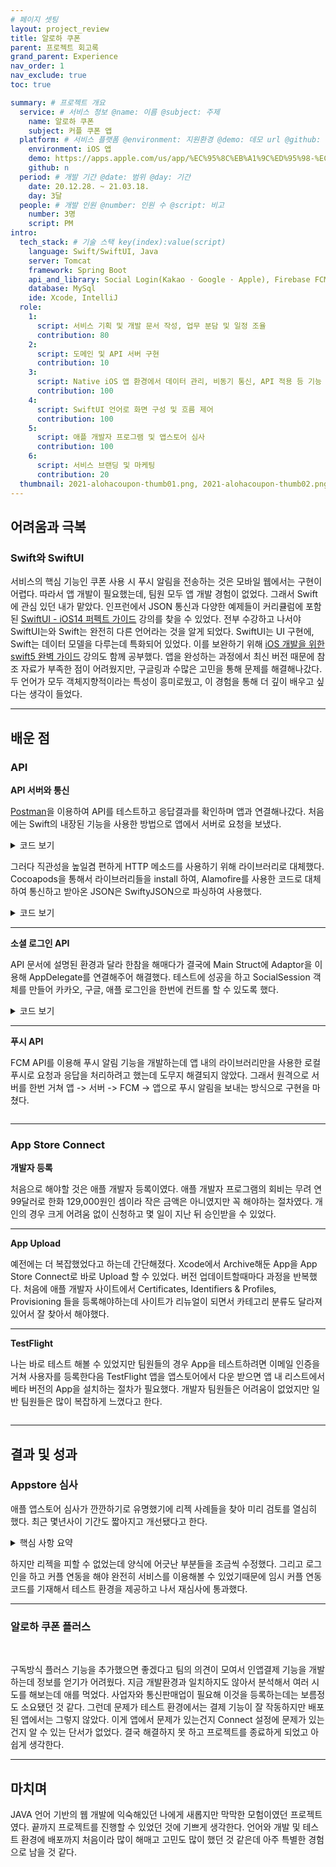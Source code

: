 ```yaml
---
# 페이지 셋팅
layout: project_review
title: 알로하 쿠폰
parent: 프로젝트 회고록
grand_parent: Experience
nav_order: 1
nav_exclude: true
toc: true

summary: # 프로젝트 개요
  service: # 서비스 정보 @name: 이름 @subject: 주제
    name: 알로하 쿠폰
    subject: 커플 쿠폰 앱
  platform: # 서비스 플랫폼 @environment: 지원환경 @demo: 데모 url @github: 깃헙 url, @value: default -> n
    environment: iOS 앱
    demo: https://apps.apple.com/us/app/%EC%95%8C%EB%A1%9C%ED%95%98-%EC%BF%A0%ED%8F%B0/id1548121101
    github: n
  period: # 개발 기간 @date: 범위 @day: 기간
    date: 20.12.28. ~ 21.03.18.
    day: 3달
  people: # 개발 인원 @number: 인원 수 @script: 비고
    number: 3명
    script: PM
intro:
  tech_stack: # 기술 스택 key(index):value(script)
    language: Swift/SwiftUI, Java
    server: Tomcat
    framework: Spring Boot
    api_and_library: Social Login(Kakao · Google · Apple), Firebase FCM Notification, Apple In-App Purchase API, Alamofire, SwiftyJSON, JPA, QueryDsl, Lombok, okhttp3, Jasypt
    database: MySql
    ide: Xcode, IntelliJ
  role:
    1:
      script: 서비스 기획 및 개발 문서 작성, 업무 분담 및 일정 조율
      contribution: 80
    2:
      script: 도메인 및 API 서버 구현
      contribution: 10
    3:
      script: Native iOS 앱 환경에서 데이터 관리, 비동기 통신, API 적용 등 기능 구현
      contribution: 100
    4:
      script: SwiftUI 언어로 화면 구성 및 흐름 제어
      contribution: 100
    5:
      script: 애플 개발자 프로그램 및 앱스토어 심사
      contribution: 100
    6:
      script: 서비스 브랜딩 및 마케팅
      contribution: 20
  thumbnail: 2021-alohacoupon-thumb01.png, 2021-alohacoupon-thumb02.png, 2021-alohacoupon-thumb03.png
---
```


## 어려움과 극복
### Swift와 SwiftUI

서비스의 핵심 기능인 쿠폰 사용 시 푸시 알림을 전송하는 것은 모바일 웹에서는 구현이 어렵다. 
따라서 앱 개발이 필요했는데, 팀원 모두 앱 개발 경험이 없었다. 그래서 Swift에 관심 있던 내가 맡았다.
인프런에서 JSON 통신과 다양한 예제들이 커리큘럼에 포함된 
[SwiftUI - iOS14 퍼펙트 가이드](https://www.inflearn.com/course/swift-ui-ios14/dashboard) 강의를 찾을 수 있었다.
전부 수강하고 나서야 SwiftUI는와 Swift는 완전히 다른 언어라는 것을 알게 되었다.
SwiftUI는 UI 구현에, Swift는 데이터 모델을 다루는데 특화되어 있었다.
이를 보완하기 위해 [iOS 개발을 위한 swift5 완벽 가이드](https://www.inflearn.com/course/Swift-KXcoding/dashboard) 강의도 함께 공부했다.
앱을 완성하는 과정에서 최신 버전 때문에 참조 자료가 부족한 점이 어려웠지만, 
구글링과 수많은 고민을 통해 문제를 해결해나갔다. 
두 언어가 모두 객체지향적이라는 특성이 흥미로웠고, 
이 경험을 통해 더 깊이 배우고 싶다는 생각이 들었다.

---


## 배운 점
### API
**API 서버와 통신**

[Postman](https://www.postman.com/)을 이용하여 API를 테스트하고 응답결과를 확인하며 앱과 연결해나갔다. 
처음에는 Swift의 내장된 기능을 사용한 방법으로 앱에서 서버로 요청을 보냈다.

<details class="my-5">
<summary class="pb-5 text-purple-000 fw-500">코드 보기</summary>
<div markdown="1">

```swift
class WebService{
	func getCoupon(completion: @escaping ([CouponVO]) -> Void) {
    	guard let url = URL(string: "") else {
        	return
        }
    
    	URLSession.shared.dataTask(with: url) { (data, response, err) in
 	 	  	guard let hasData = data else {
       		 	return
     	  	 }
             
             let coupons = try! JSONDecoder().decode([CouponVO].self, from: hasData)
             completion(coupons)
    	}
    }.resume()
    
}
```

</div>
</details>


그러다 직관성을 높일겸 편하게 HTTP 메소드를 사용하기 위해 라이브러리로 대체했다.
Cocoapods을 통해서 라이브러리들을 install 하여, 
Alamofire를 사용한 코드로 대체하여 통신하고 받아온 JSON은 SwiftyJSON으로 파싱하여 사용했다.


<details class="my-5">
<summary class="pb-5 text-purple-000 fw-500">코드 보기</summary>
<div markdown="1">

```swift
class WebService{
	func getCoupon(){
    	let url = ""
        AF.request(
        	url,
        	method: .get,
            parameters: nil,
            encoding: URLencoding.default,
            header: ["Content-Type":"application/json", "Accept":"application/json"]
            )
        .validate(statusCode: 200..<300)
        .responseJSON{ (json) in
        	print(json)
        }
    }
}
```

</div>
</details>

---

**소셜 로그인 API**

API 문서에 설명된 환경과 달라 한참을 해매다가 결국에 Main Struct에 Adaptor을 이용해 AppDelegate를 연결해주어 해결했다.
테스트에 성공을 하고 SocialSession 객체를 만들어 카카오, 구글, 애플 로그인을 한번에 컨트롤 할 수 있도록 했다.

<details class="my-5">
<summary class="pb-5 text-purple-000 fw-500">코드 보기</summary>
<div markdown="1">

```swift
import SwiftUI
import KakaoSDKCommon
import KakaoSDKAuth
import Firebase
import GoogleSignIn


class AppDelegate: NSObject, UIApplicationDelegate, GIDSignInDelegate {
	// 카카오 로그인
    func application(_ application: UIApplication, didFinishLaunchingWithOptions launchOptions: [UIApplication.LaunchOptionsKey : Any]? = nil) -> Bool {
        print("didFinishLaunchingWithOptions called!")
        
        KakaoSDKCommon.initSDK(appKey: "", loggingEnable:true)
        
        return true
    }
    
    // 구글 로그인
    func application(_ application: UIApplication, didFinishLaunchingWithOptions launchOptions: [UIApplication.LaunchOptionsKey : Any]? = nil) -> Bool {
        print("didFinishLaunchingWithOptions called!")
                
        FirebaseApp.configure()
        
        GIDSignIn.sharedInstance().clientID = FirebaseApp.app()?.options.clientID
        GIDSignIn.sharedInstance().delegate = self
        
        return true
    }
    
    
    func sign(_ signIn: GIDSignIn!, didSignInFor user: GIDGoogleUser!, withError error: Error!) {
        guard let user = user else{
            print(error.localizedDescription)
            return}
        
        let credential =
            GoogleAuthProvider.credential(withIDToken: user.authentication.idToken, accessToken: user.authentication.accessToken)
        
        Auth.auth().signIn(with: credential){ (result, err) in
            if err != nil{
                print((err?.localizedDescription)!)
                return
            }
            // SocialSession
            signTemp.set(platform:"google",id:(result?.user.email)!)
            print((result?.user.email)!)
        }
    }
}
```



애플 로그인은 화면에서 구현을 하게끔 되어있었다.

```swift
 SignInWithAppleButton(.signIn,
 	onRequest:{ (request) in
    	request.requestedScopes = [.fullName, .email]
    }, onCompletion:{ (result) in
    	switch result{
        	case .success(let authorization) :
            	if let appleIDCredential = authorization.credential as? ASAuthorizationAppleIDCredential {
                	let userId = appleIDCredential.user
                    let identityToken = appleIDCredential.identityToken
                    let authCode = appleIDCredential.authorizationCode
                    let email = appleIDCredential.email
                    let givenName = appleIDCredential.fullName?.givenName
                    let familyName = appleIDCredential.fullName?.familyName
                    let state = appleIDCredential.state
                    socialSession.set(state: true, id: userId)
                    isLogin.toggle()
				}
        	break
        case .failure(let error) :
             break
        }
	}
)
```


</div>
</details>

---

**푸시 API**

FCM API를 이용해 푸시 알림 기능을 개발하는데 앱 내의 라이브러리만을 사용한 로컬 푸시로 요청과 응답을 처리하려고 했는데 도무지 해결되지 않았다.
그래서 원격으로 서버를 한번 거쳐 앱 -> 서버 -> FCM -> 앱으로 푸시 알림을 보내는 방식으로 구현을 마쳤다.

<img class="cdn-img" id="2021-alohacoupon-image01.png"/>

---

### App Store Connect
**개발자 등록**

처음으로 해야할 것은 애플 개발자 등록이였다. 애플 개발자 프로그램의 회비는 무려 연 99달러로 한화 129,000원인 셈이라 작은 금액은 아니였지만 꼭 해야하는 절차였다. 개인의 경우 크게 어려움 없이 신청하고 몇 일이 지난 뒤 승인받을 수 있었다.

---

**App Upload**

예전에는 더 복잡했었다고 하는데 간단해졌다. Xcode에서 Archive해둔 App을 App Store Connect로 바로 Upload 할 수 있었다. 버전 업데이트할때마다 과정을 반복했다. 
처음에 애플 개발자 사이트에서 Certificates, Identifiers & Profiles, Provisioning 들을 등록해야하는데 사이트가 리뉴얼이 되면서 카테고리 분류도 달라져있어서 잘 찾아서 해야했다.

---

**TestFlight**

나는 바로 테스트 해볼 수 있었지만 팀원들의 경우 App을 테스트하려면 이메일 인증을 거쳐 사용자를 등록한다음 
TestFlight 앱을 앱스토어에서 다운 받으면 앱 내 리스트에서 베타 버전의 App을 설치하는 절차가 필요했다. 
개발자 팀원들은 어려움이 없었지만 일반 팀원들은 많이 복잡하게 느꼈다고 한다.

<img class="cdn-img" id="2021-alohacoupon-image02.jpeg"/>

---

## 결과 및 성과
### Appstore 심사
애플 앱스토어 심사가 깐깐하기로 유명했기에 리젝 사례들을 찾아 미리 검토를 열심히 했다. 최근 몇년사이 기간도 짧아지고 개선됐다고 한다.

<details class="highlight p-5" >

<summary class="text-purple-000">핵심 사항 요약</summary>

<div markdown="1">


---


**TIP**


-   애플 심사원은 한글을 읽을 수 있다.

-   코드를 뜯어보지 않고 표면적인 기능을 심사한다.

-   앱이 복잡하면 심사에 걸리는 시간이 길어진다.

-   보통 2일 내에 승인, 리젝이 나는 경우가 많다.

-   미국 휴일을 포함하는 경우 심사 기간이 매우 길어진다.


---


**REJECT CASE**


-   로고, 저작권 도용

    샘플 데이터, 아이콘, 스크린샷에 주의한다.


-   앱 빌더 사용

    다른 사업체의 앱을 하나의 계정으로 관리하는 것은 불가능하다.


-   테스트용 아이디

    애플 심사 직원은 회원가입을 하지 않는다.


-   회원가입 필수 필드

    GDPR(개인정보보호법)에 따라 표면적으로 연관성이 없다면 설득해야하고 보통 리젝된다.


-   ip 노출

    앱을 사용하는 도중 어떤 이유로든 ip가 노출되어선 안되고 반드시 도메인이 연결되어 있어야한다.


-   테스트 콘텐츠 노출

    차라리 아무 컨텐츠가 없는건 괜찮지만 test와 같은 개발을 위한 단어가 들어있으면 리젝 사유이다.



---


**ATTENTION**


-   통신

    -   HTTPS 프로토콜을 준수한다.

-   소셜 로그인

    -   일반 로그인 혹은 게스트 로그인이 필요하다.

    -   로그인 이외에 소셜 기능을 사용한다.

    -   애플 로그인은 필수로 탑재한다.

-   완성도

    -   오류가 발생하지 않는다.

    -   앱으로 만들지 않아도 될 정도의 단순한 기능 구성이 아니다.

    -   형편없는 서비스 디자인이 아니다.

-   결제

    -   인앱으로 구입해야하는 디지털 재화를 다른 방식(쿠폰과 같은)으로 제공하지 않는다.

    -   인앱으로 구입해야하는 디지털 재화를구입해서 상대방에게 선물하는 기능을 제공하지 않는다.

    -   초대, 리뷰에 대한 리워드를 주지 않는다.

-   스크린샷

    -   아이폰이 아닌 형태의 스마트폰이 그려져 있는 앱 스크린샷을 제출하지 않는다.


</div>

</details>

<img class="cdn-img" id="2021-alohacoupon-image03.png"/>

하지만 리젝을 피할 수 없었는데 양식에 어긋난 부분들을 조금씩 수정했다.
그리고 로그인을 하고 커플 연동을 해야 완전히 서비스를 이용해볼 수 있었기때문에
임시 커플 연동 코드를 기재해서 테스트 환경을 제공하고 나서 재심사에 통과했다.

---

### 알로하 쿠폰 플러스
<img class="cdn-img" id="2021-alohacoupon-image04.png"/>

<img class="cdn-img" id="2021-alohacoupon-image05.png"/>

구독방식 플러스 기능을 추가했으면 좋겠다고 팀의 의견이 모여서 인앱결제 기능을 개발하는데 정보를 얻기가 어려웠다.
지금 개발환경과 일치하지도 않아서 분석해서 여러 시도를 해보는데 애를 먹었다.
사업자와 통신판매업이 필요해 이것을 등록하는데는 보름정도 소요됐던 것 같다.
그런데 문제가 테스트 환경에서는 결제 기능이 잘 작동하지만 배포된 앱에서는 그렇지 않았다.
이게 앱에서 문제가 있는건지 Connect 설정에 문제가 있는건지 알 수 있는 단서가 없었다.
결국 해결하지 못 하고 프로젝트를 종료하게 되었고 아쉽게 생각한다.

---

## 마치며
JAVA 언어 기반의 웹 개발에 익숙해있던 나에게 새롭지만 막막한 모험이였던 프로젝트였다. 
끝까지 프로젝트를 진행할 수 있었던 것에 기쁘게 생각한다.
언어와 개발 및 테스트 환경에 배포까지 처음이라 많이 해매고 고민도 많이 했던 것 같은데 아주 특별한 경험으로 남을 것 같다.

<img class="cdn-img" id="2021-alohacoupon-image06.png"/>

